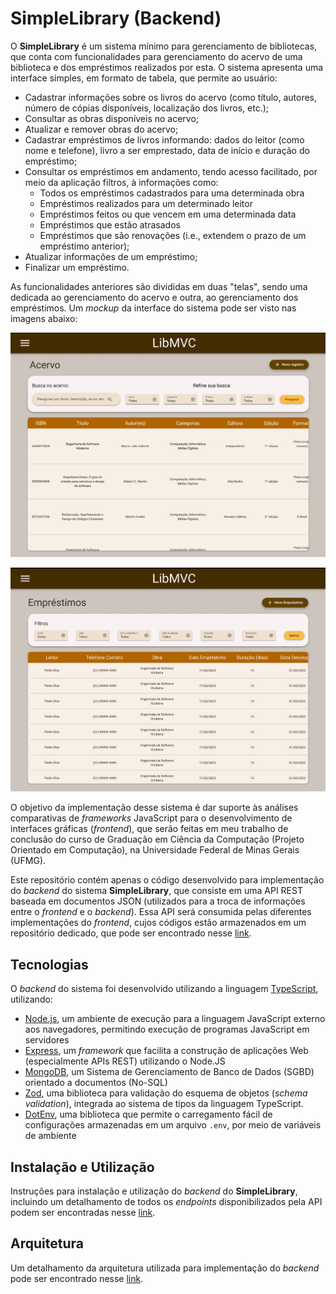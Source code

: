 # SimpleLibrary (Backend)

O **SimpleLibrary** é um sistema mínimo para gerenciamento de bibliotecas, que conta
com funcionalidades para gerenciamento do acervo de uma biblioteca e dos
empréstimos realizados por esta. O sistema apresenta uma interface simples, em
formato de tabela, que permite ao usuário:

- Cadastrar informações sobre os livros do acervo (como título, autores, número
de cópias disponíveis, localização dos livros, etc.);
- Consultar as obras disponíveis no acervo;
- Atualizar e remover obras do acervo;
- Cadastrar empréstimos de livros informando: dados do leitor (como nome e
telefone), livro a ser emprestado, data de início e duração do empréstimo;
- Consultar os empréstimos em andamento, tendo acesso facilitado, por meio da
aplicação filtros, à informações como:
  - Todos os empréstimos cadastrados para uma determinada obra
  - Empréstimos realizados para um determinado leitor
  - Empréstimos feitos ou que vencem em uma determinada data
  - Empréstimos que estão atrasados
  - Empréstimos que são renovações (i.e., extendem o prazo de um empréstimo
    anterior);
- Atualizar informações de um empréstimo;
- Finalizar um empréstimo.

As funcionalidades anteriores são divididas em duas "telas", sendo uma dedicada ao
gerenciamento do acervo e outra, ao gerenciamento dos empréstimos. Um *mockup*
da interface do sistema pode ser visto nas imagens abaixo:

![Tela de Acervo](docs/TelaAcervo.png)

![Tela de Empréstimos](docs/TelaEmprestimos.png)

O objetivo da implementação desse sistema é dar suporte às análises comparativas
de *frameworks* JavaScript para o desenvolvimento de interfaces gráficas
(*frontend*), que serão feitas em meu trabalho de conclusão do curso de
Graduação em Ciência da Computação (Projeto Orientado em Computação), na
Universidade Federal de Minas Gerais (UFMG).

Este repositório contém apenas o código desenvolvido para implementação do
*backend* do sistema **SimpleLibrary**, que consiste em uma API REST baseada em
documentos JSON (utilizados para a troca de informações entre o *frontend* e o
*backend*). Essa API será consumida pelas diferentes implementações do
*frontend*, cujos códigos estão armazenados em um repositório dedicado, que pode
ser encontrado nesse [link]().

## Tecnologias

O *backend* do sistema foi desenvolvido utilizando a linguagem
[TypeScript](https://www.typescriptlang.org/), utilizando:

- [Node.js](https://nodejs.org/en), um ambiente de execução para a linguagem
JavaScript externo aos navegadores, permitindo execução de programas JavaScript
em servidores
- [Express](https://expressjs.com/), um *framework* que facilita a construção de
aplicações Web (especialmente APIs REST) utilizando o Node.JS
- [MongoDB](https://www.mongodb.com/), um Sistema de Gerenciamento de Banco de
Dados (SGBD) orientado a documentos (No-SQL)
- [Zod](https://zod.dev/), uma biblioteca para validação do esquema de objetos
(*schema validation*), integrada ao sistema de tipos da linguagem TypeScript.
- [DotEnv](https://github.com/motdotla/dotenv#readme), uma biblioteca que
permite o carregamento fácil de configurações armazenadas em um arquivo `.env`,
por meio de variáveis de ambiente

## Instalação e Utilização

Instruções para instalação e utilização do *backend* do **SimpleLibrary**, incluindo
um detalhamento de todos os *endpoints* disponibilizados pela API podem ser
encontradas nesse [link](./docs/instalacao.md).

## Arquitetura

Um detalhamento da arquitetura utilizada para implementação do *backend* pode
ser encontrado nesse [link](./docs/arquitetura.md).
